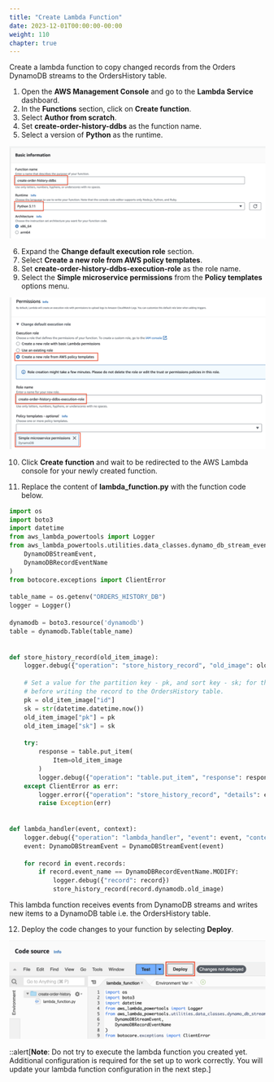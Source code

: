 ```yaml
---
title: "Create Lambda Function"
date: 2023-12-01T00:00:00-00:00
weight: 110
chapter: true
---
```


Create a lambda function to copy changed records from the Orders DynamoDB streams to the OrdersHistory table.

1. Open the **AWS Management Console** and go to the **Lambda Service** dashboard.
2. In the **Functions** section, click on **Create function**.
3. Select **Author from scratch**.
4. Set **create-order-history-ddbs** as the function name.
5. Select a version of **Python** as the runtime.

![AWS Lambda function creation wizard](/static/images/change-data-capture/ex1/set-name.png)  

6. Expand the **Change default execution role** section.
7. Select **Create a new role from AWS policy templates**.
8. Set **create-order-history-ddbs-execution-role** as the role name.
9. Select the **Simple microservice permissions** from the **Policy templates** options menu.

![AWS Lambda function creation wizard](/static/images/change-data-capture/ex1/set-permissions.png) 

10. Click **Create function** and wait to be redirected to the AWS Lambda console for your newly created function.

11. Replace the content of **lambda_function.py** with the function code below.

```python
import os
import boto3
import datetime
from aws_lambda_powertools import Logger
from aws_lambda_powertools.utilities.data_classes.dynamo_db_stream_event import (
    DynamoDBStreamEvent,
    DynamoDBRecordEventName
)
from botocore.exceptions import ClientError

table_name = os.getenv("ORDERS_HISTORY_DB")
logger = Logger()

dynamodb = boto3.resource('dynamodb')
table = dynamodb.Table(table_name)


def store_history_record(old_item_image):
    logger.debug({"operation": "store_history_record", "old_image": old_item_image})

    # Set a value for the partition key - pk, and sort key - sk; for the OrdersHistory table
    # before writing the record to the OrdersHistory table.
    pk = old_item_image["id"]
    sk = str(datetime.datetime.now())
    old_item_image["pk"] = pk
    old_item_image["sk"] = sk

    try:
        response = table.put_item(
            Item=old_item_image
        )
        logger.debug({"operation": "table.put_item", "response": response})
    except ClientError as err:
        logger.error({"operation": "store_history_record", "details": err})
        raise Exception(err)


def lambda_handler(event, context):
    logger.debug({"operation": "lambda_handler", "event": event, "context": context})
    event: DynamoDBStreamEvent = DynamoDBStreamEvent(event)

    for record in event.records:
        if record.event_name == DynamoDBRecordEventName.MODIFY:
            logger.debug({"record": record})
            store_history_record(record.dynamodb.old_image)

```

This lambda function receives events from DynamoDB streams and writes new items to a DynamoDB table i.e. the OrdersHistory table.

12. Deploy the code changes to your function by selecting **Deploy**.

![AWS Lambda function creation wizard](/static/images/change-data-capture/ex1/deploy-code.png)

::alert[**Note**: Do not try to execute the lambda function you created yet. Additional configuration is required for the set up to work correctly. You will update your lambda function configuration in the next step.]
